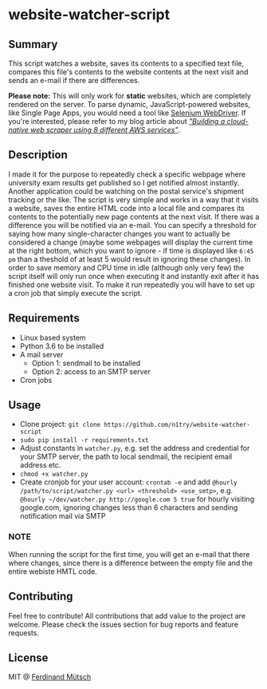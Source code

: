 # website-watcher-script

## Summary
This script watches a website, saves its contents to a specified text file, compares this file's contents to the website contents at the next visit and sends an e-mail if there are differences.

**Please note:** This will only work for **static** websites, which are completely rendered on the server. To parse dynamic, JavaScript-powered websites, like Single Page Apps, you would need a tool like [Selenium WebDriver](https://www.seleniumhq.org/projects/webdriver/). If you're interested, please refer to my blog article about [_"Building a cloud-native web scraper using 8 different AWS services"_](https://muetsch.io/building-a-cloud-native-web-scraper-using-8-different-aws-services.html).

## Description
I made it for the purpose to repeatedly check a specific webpage where university exam results get published so I get notified almost instantly. Another application could be watching on the postal service's shipment tracking or the like.
The script is very simple and works in a way that it visits a website, saves the entire HTML code into a local file and compares its contents to the potentially new page contents at the next visit. If there was a difference you will be notified via an e-mail. You can specify a threshold for saying how many single-character changes you want to actually be considered a change (maybe some webpages will display the current time at the right bottom, which you want to ignore - if time is displayed like `6:45 pm` than a theshold of at least 5 would result in ignoring these changes).
In order to save memory and CPU time in idle (although only very few) the script itself will only run once when executing it and instantly exit after it has finished one website visit. To make it run repeatedly you will have to set up a cron job that simply execute the script.

## Requirements
* Linux based system
* Python 3.6 to be installed
* A mail server
  * Option 1: sendmail to be installed
  * Option 2: access to an SMTP server
* Cron jobs

## Usage
* Clone project: `git clone https://github.com/n1try/website-watcher-script`
* `sudo pip install -r requirements.txt`
* Adjust constants in `watcher.py`, e.g. set the address and credential for your SMTP server, the path to local sendmail, the recipient email address etc.
* `chmod +x watcher.py`
* Create cronjob for your user account: `crontab -e` and add `@hourly /path/to/script/watcher.py <url> <threshold> <use_smtp>`, e.g. `@hourly ~/dev/watcher.py http://google.com 5 true` for hourly visiting google.com, ignoring changes less than 6 characters and sending notification mail via SMTP

### NOTE
When running the script for the first time, you will get an e-mail that there where changes, since there is a difference between the empty file and the entire webiste HMTL code.

## Contributing
Feel free to contribute! All contributions that add value to the project are welcome. Please check the issues section for bug reports and feature requests.

## License
MIT @ [Ferdinand Mütsch](https://muetsch.io)